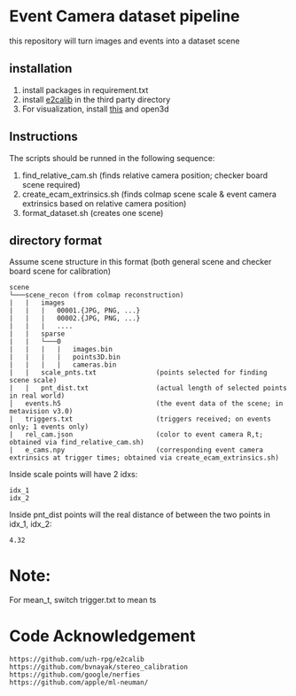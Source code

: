 # Event Camera dataset pipeline

this repository will turn images and events into a dataset scene


## installation
1) install packages in requirement.txt
2) install [e2calib](https://github.com/uzh-rpg/e2calib) in the third party directory 
3) For visualization, install [this](https://github.com/Goulustis/exviz) and open3d

## Instructions
The scripts should be runned in the following sequence:
1) find_relative_cam.sh      (finds relative camera position; checker board scene required)
2) create_ecam_extrinsics.sh (finds colmap scene scale & event camera extrinsics based on relative camera position)
3) format_dataset.sh         (creates one scene)

## directory format
Assume scene structure in this format (both general scene and checker board scene for calibration)
```
scene
└───scene_recon (from colmap reconstruction)
|   |   images
|   |   |   00001.{JPG, PNG, ...}
|   |   |   00002.{JPG, PNG, ...}
|   |   |   ....
|   |   sparse
|   |   └───0
|   |   |   |   images.bin
|   |   |   |   points3D.bin
|   |   |   |   cameras.bin
|   |   scale_pnts.txt               (points selected for finding scene scale)
|   |   pnt_dist.txt                 (actual length of selected points in real world)
│   events.h5                        (the event data of the scene; in metavision v3.0)
|   triggers.txt                     (triggers received; on events only; 1 events only)
|   rel_cam.json                     (color to event camera R,t; obtained via find_relative_cam.sh)
|   e_cams.npy                       (corresponding event camera extrinsics at trigger times; obtained via create_ecam_extrinsics.sh)
```

Inside scale points will have 2 idxs:
```
idx_1
idx_2 
```

Inside pnt_dist points will the real distance of between the two points in idx_1, idx_2:
```
4.32
```

# Note:
For mean_t, switch trigger.txt to mean ts

# Code Acknowledgement
```
https://github.com/uzh-rpg/e2calib
https://github.com/bvnayak/stereo_calibration
https://github.com/google/nerfies
https://github.com/apple/ml-neuman/
```
